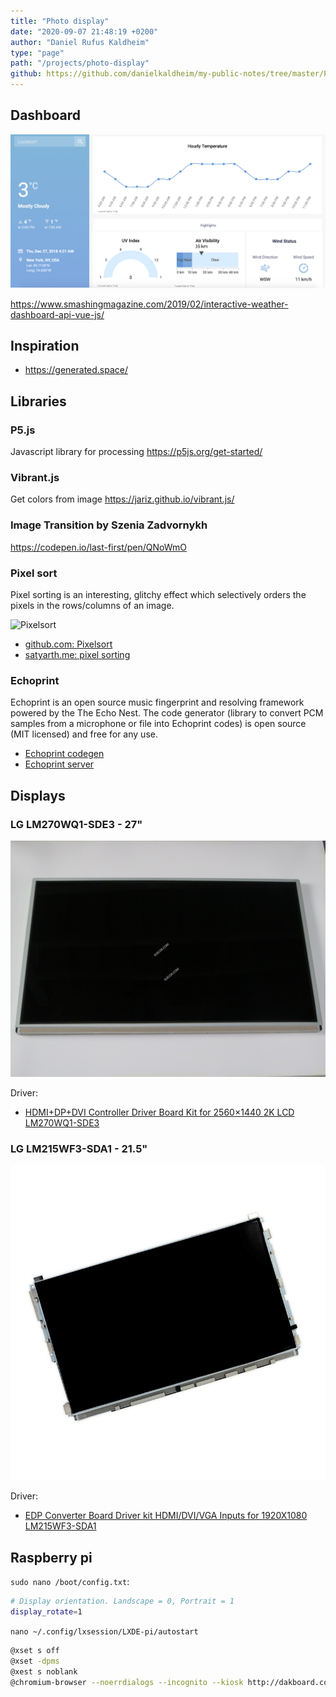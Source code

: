 ```yaml
---
title: "Photo display"
date: "2020-09-07 21:48:19 +0200"
author: "Daniel Rufus Kaldheim"
type: "page"
path: "/projects/photo-display"
github: https://github.com/danielkaldheim/my-public-notes/tree/master/Projects/Photo%20Display
---
```



## Dashboard

![Dashboard weather](../../images/projects/photo-display/images/DFAA9D39-DEF1-4422-ACBE-6FE782548061.png)

<https://www.smashingmagazine.com/2019/02/interactive-weather-dashboard-api-vue-js/>

## Inspiration

- <https://generated.space/>

## Libraries

### P5.js

Javascript library for processing
<https://p5js.org/get-started/>

### Vibrant.js

Get colors from image
<https://jariz.github.io/vibrant.js/>

### Image Transition by Szenia Zadvornykh

https://codepen.io/last-first/pen/QNoWmO

### Pixel sort

Pixel sorting is an interesting, glitchy effect which selectively orders the pixels in the rows/columns of an image.

![Pixelsort](https://github.com/satyarth/pixelsort/raw/master/examples/file.png)

- [github.com: Pixelsort](https://github.com/satyarth/pixelsort)
- [satyarth.me: pixel sorting](http://satyarth.me/articles/pixel-sorting/)

### Echoprint

Echoprint is an open source music fingerprint and resolving framework powered by the The Echo Nest. The code generator (library to convert PCM samples from a microphone or file into Echoprint codes) is open source (MIT licensed) and free for any use.

- [Echoprint codegen](https://github.com/spotify/echoprint-codegen)
- [Echoprint server](https://github.com/spotify/echoprint-server)

## Displays

### LG LM270WQ1-SDE3 - 27"

![LM270WQ1-SDE3](../../images/projects/photo-display/images/LM270WQ1-SDE3.jpeg)

Driver:

- [HDMI+DP+DVI Controller Driver Board Kit for 2560×1440 2K LCD LM270WQ1-SDE3](https://www.ebay.com/itm/HDMI-DP-DVI-Controller-Driver-Board-Kit-for-2560-1440-2K-LCD-LM270WQ1-SDE3/123686129209)

### LG LM215WF3-SDA1 - 21.5"

![LM215WF3-SDA1](../../images/projects/photo-display/images/LM215WF3-SDA1.jpeg)

Driver:

- [EDP Converter Board Driver kit HDMI/DVI/VGA Inputs for 1920X1080 LM215WF3-SDA1](https://www.ebay.com/itm/EDP-Converter-Board-Driver-kit-HDMI-DVI-VGA-Inputs-for-1920X1080-LM215WF3-SDA1/372235231813)


## Raspberry pi

`sudo nano /boot/config.txt`:

```bash
# Display orientation. Landscape = 0, Portrait = 1
display_rotate=1
```

`nano ~/.config/lxsession/LXDE-pi/autostart`

```bash
@xset s off
@xset -dpms
@xest s noblank
@chromium-browser --noerrdialogs --incognito --kiosk http://dakboard.com/app
```
